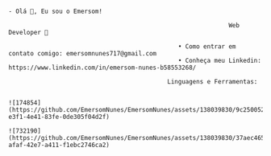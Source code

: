                                                                                                                      - Olá 👋, Eu sou o Emersom! 
														     
															     Web Developer 🚀

		   										   • Como entrar em contato comigo: emersomnunes717@gmail.com
		 										   • Conheça meu Linkedin: https://www.linkedin.com/in/emersom-nunes-b58553268/

												Linguagens e Ferramentas:
            
                                                                                                ![174854](https://github.com/EmersomNunes/EmersomNunes/assets/138039830/9c250052-e3f1-4e41-83fe-0de305f04d2f)
                                                                                                ![732190](https://github.com/EmersomNunes/EmersomNunes/assets/138039830/37aec465-afaf-42e7-a411-f1ebc2746ca2)
